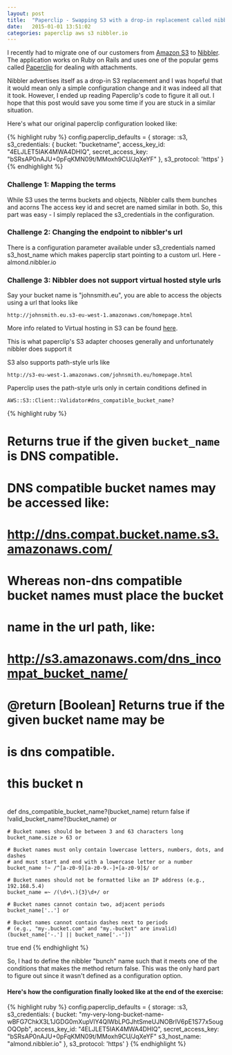 ```yaml
---
layout: post
title:  "Paperclip - Swapping S3 with a drop-in replacement called nibbler.io"
date:   2015-01-01 13:51:02
categories: paperclip aws s3 nibbler.io
---
```


I recently had to migrate one of our customers from [Amazon S3](http://aws.amazon.com/s3/) to [Nibbler](http://acorn.nibbler.io/).
The application works on Ruby on Rails and uses one of the popular gems called [Paperclip](https://github.com/thoughtbot/paperclip/) for dealing with attachments.

Nibbler advertises itself as a drop-in S3 replacement and I was hopeful that it would mean only a simple configuration change and it was indeed all that it took.
However, I ended up reading Paperclip's code to figure it all out. I hope that this post would save you some time if you are stuck in a similar situation.

Here's what our original paperclip configuration looked like:

{% highlight ruby %}
config.paperclip_defaults = {
  storage: :s3,
  s3_credentials: {
    bucket: "bucketname",
    access_key_id: "4ELJLET5IAK4MWA4DHIQ",
    secret_access_key: "bSRsAP0nAJU+0pFqKMN09t/MMoxh9CU/JqXeYF"
  },
  s3_protocol: 'https'
}
{% endhighlight %}

### Challenge 1: Mapping the terms
While S3 uses the terms buckets and objects, Nibbler calls them bunches and acorns
The access key id and secret are named similar in both.
So, this part was easy - I simply replaced the s3_credentials in the configuration.

### Challenge 2: Changing the endpoint to nibbler's url
There is a configuration parameter available under s3_credentials named s3_host_name which makes paperclip start pointing to a custom url. Here - almond.nibbler.io

### Challenge 3: Nibbler does not support virtual hosted style urls
Say your bucket name is "johnsmith.eu", you are able to access the objects using a url that looks like

```
http://johnsmith.eu.s3-eu-west-1.amazonaws.com/homepage.html
```

More info related to Virtual hosting in S3 can be found
[here](http://docs.aws.amazon.com/AmazonS3/latest/dev/VirtualHosting.html).

This is what paperclip's S3 adapter chooses generally and unfortunately nibbler does support it

S3 also supports path-style urls like

```
http://s3-eu-west-1.amazonaws.com/johnsmith.eu/homepage.html
```

Paperclip uses the path-style urls only in certain conditions defined in

```
AWS::S3::Client::Validator#dns_compatible_bucket_name?
```
{% highlight ruby %}
# Returns true if the given `bucket_name` is DNS compatible.
#
# DNS compatible bucket names may be accessed like:
#
#     http://dns.compat.bucket.name.s3.amazonaws.com/
#
# Whereas non-dns compatible bucket names must place the bucket
# name in the url path, like:
#
#     http://s3.amazonaws.com/dns_incompat_bucket_name/
#
# @return [Boolean] Returns true if the given bucket name may be
#   is dns compatible.
#   this bucket n
#
def dns_compatible_bucket_name?(bucket_name)
  return false if
    !valid_bucket_name?(bucket_name) or

    # Bucket names should be between 3 and 63 characters long
    bucket_name.size > 63 or

    # Bucket names must only contain lowercase letters, numbers, dots, and dashes
    # and must start and end with a lowercase letter or a number
    bucket_name !~ /^[a-z0-9][a-z0-9.-]+[a-z0-9]$/ or

    # Bucket names should not be formatted like an IP address (e.g., 192.168.5.4)
    bucket_name =~ /(\d+\.){3}\d+/ or

    # Bucket names cannot contain two, adjacent periods
    bucket_name['..'] or

    # Bucket names cannot contain dashes next to periods
    # (e.g., "my-.bucket.com" and "my.-bucket" are invalid)
    (bucket_name['-.'] || bucket_name['.-'])

  true
end
{% endhighlight %}

So, I had to define the nibbler "bunch" name such that it meets one of the conditions that makes the method return false.
This was the only hard part to figure out since it wasn't defined as a configuration option.


#### Here's how the configuration finally looked like at the end of the exercise:

{% highlight ruby %}
config.paperclip_defaults = {
  storage: :s3,
  s3_credentials: {
    bucket: "my-very-long-bucket-name-wBFG7ChkX3L1JGDG0mXupVlY4QlWbLPGJhtSmeUJNOBrIV6pE1S77x5ougOQOpb",
    access_key_id: "4ELJLET5IAK4MWA4DHIQ",
    secret_access_key: "bSRsAP0nAJU+0pFqKMN09t/MMoxh9CU/JqXeYF"
    s3_host_name: "almond.nibbler.io"
  },
  s3_protocol: 'https'
}
{% endhighlight %}